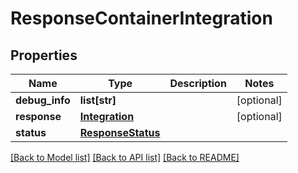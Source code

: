 # ResponseContainerIntegration

## Properties
Name | Type | Description | Notes
------------ | ------------- | ------------- | -------------
**debug_info** | **list[str]** |  | [optional] 
**response** | [**Integration**](Integration.md) |  | [optional] 
**status** | [**ResponseStatus**](ResponseStatus.md) |  | 

[[Back to Model list]](../README.md#documentation-for-models) [[Back to API list]](../README.md#documentation-for-api-endpoints) [[Back to README]](../README.md)


